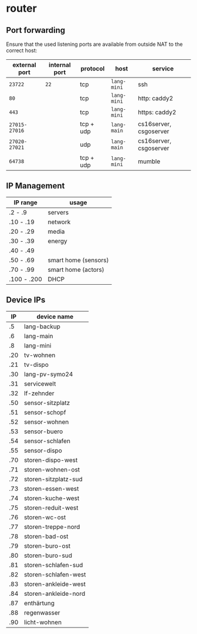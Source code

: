 router
======


Port forwarding
---------------

Ensure that the used listening ports are available from outside NAT to the correct host:

| external port | internal port | protocol  | host          | service |
| ------------- | ------------- |-----------| ------------- | ------- |
| `23722`       | `22`          | tcp       | `lang-mini`   | ssh |
| `80`          |               | tcp       | `lang-mini`   | http: caddy2 |
| `443`         |               | tcp       | `lang-mini`   | https: caddy2 |
| `27015-27016` |               | tcp + udp | `lang-main`   | cs16server, csgoserver |
| `27020-27021` |               | udp       | `lang-main`   | cs16server, csgoserver |
| `64738`       |               | tcp + udp | `lang-mini`   | mumble |


IP Management
-------------

| IP range    | usage                |
|-------------|----------------------|
| .2   - .9   | servers              |
| .10  - .19  | network              |
| .20  - .29  | media                |
| .30  - .39  | energy               |
| .40  - .49  |                      |
| .50  - .69  | smart home (sensors) |
| .70  - .99  | smart home (actors)  |
| .100 - .200 | DHCP                 |


Device IPs
----------

| IP  | device name          |
|-----|----------------------|
| .5  | lang-backup          |
| .6  | lang-main            |
| .8  | lang-mini            |
| .20 | tv-wohnen            |
| .21 | tv-dispo             |
| .30 | lang-pv-symo24       |
| .31 | servicewelt          |
| .32 | lf-zehnder           |
| .50 | sensor-sitzplatz     |
| .51 | sensor-schopf        |
| .52 | sensor-wohnen        |
| .53 | sensor-buero         |
| .54 | sensor-schlafen      |
| .55 | sensor-dispo         |
| .70 | storen-dispo-west    |
| .71 | storen-wohnen-ost    |
| .72 | storen-sitzplatz-sud |
| .73 | storen-essen-west    |
| .74 | storen-kuche-west    |
| .75 | storen-reduit-west   |
| .76 | storen-wc-ost        |
| .77 | storen-treppe-nord   |
| .78 | storen-bad-ost       |
| .79 | storen-buro-ost      |
| .80 | storen-buro-sud      |
| .81 | storen-schlafen-sud  |
| .82 | storen-schlafen-west |
| .83 | storen-ankleide-west |
| .84 | storen-ankleide-nord |
| .87 | enthärtung           |
| .88 | regenwasser          |
| .90 | licht-wohnen         |
